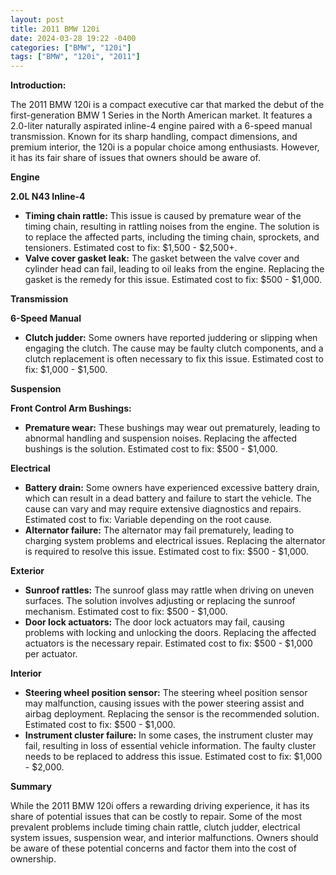 ```yaml
---
layout: post
title: 2011 BMW 120i
date: 2024-03-28 19:22 -0400
categories: ["BMW", "120i"]
tags: ["BMW", "120i", "2011"]
---
```

**Introduction:**

The 2011 BMW 120i is a compact executive car that marked the debut of the first-generation BMW 1 Series in the North American market. It features a 2.0-liter naturally aspirated inline-4 engine paired with a 6-speed manual transmission. Known for its sharp handling, compact dimensions, and premium interior, the 120i is a popular choice among enthusiasts. However, it has its fair share of issues that owners should be aware of.

**Engine**

**2.0L N43 Inline-4**

* **Timing chain rattle:** This issue is caused by premature wear of the timing chain, resulting in rattling noises from the engine. The solution is to replace the affected parts, including the timing chain, sprockets, and tensioners. Estimated cost to fix: $1,500 - $2,500+.
* **Valve cover gasket leak:** The gasket between the valve cover and cylinder head can fail, leading to oil leaks from the engine. Replacing the gasket is the remedy for this issue. Estimated cost to fix: $500 - $1,000.

**Transmission**

**6-Speed Manual**

* **Clutch judder:** Some owners have reported juddering or slipping when engaging the clutch. The cause may be faulty clutch components, and a clutch replacement is often necessary to fix this issue. Estimated cost to fix: $1,000 - $1,500.

**Suspension**

**Front Control Arm Bushings:**

* **Premature wear:** These bushings may wear out prematurely, leading to abnormal handling and suspension noises. Replacing the affected bushings is the solution. Estimated cost to fix: $500 - $1,000.

**Electrical**

* **Battery drain:** Some owners have experienced excessive battery drain, which can result in a dead battery and failure to start the vehicle. The cause can vary and may require extensive diagnostics and repairs. Estimated cost to fix: Variable depending on the root cause.
* **Alternator failure:** The alternator may fail prematurely, leading to charging system problems and electrical issues. Replacing the alternator is required to resolve this issue. Estimated cost to fix: $500 - $1,000.

**Exterior**

* **Sunroof rattles:** The sunroof glass may rattle when driving on uneven surfaces. The solution involves adjusting or replacing the sunroof mechanism. Estimated cost to fix: $500 - $1,000.
* **Door lock actuators:** The door lock actuators may fail, causing problems with locking and unlocking the doors. Replacing the affected actuators is the necessary repair. Estimated cost to fix: $500 - $1,000 per actuator.

**Interior**

* **Steering wheel position sensor:** The steering wheel position sensor may malfunction, causing issues with the power steering assist and airbag deployment. Replacing the sensor is the recommended solution. Estimated cost to fix: $500 - $1,000.
* **Instrument cluster failure:** In some cases, the instrument cluster may fail, resulting in loss of essential vehicle information. The faulty cluster needs to be replaced to address this issue. Estimated cost to fix: $1,000 - $2,000.

**Summary**

While the 2011 BMW 120i offers a rewarding driving experience, it has its share of potential issues that can be costly to repair. Some of the most prevalent problems include timing chain rattle, clutch judder, electrical system issues, suspension wear, and interior malfunctions. Owners should be aware of these potential concerns and factor them into the cost of ownership.
